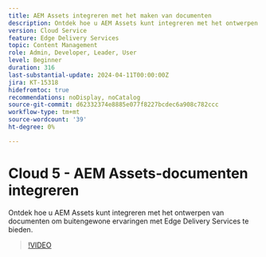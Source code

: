 ```yaml
---
title: AEM Assets integreren met het maken van documenten
description: Ontdek hoe u AEM Assets kunt integreren met het ontwerpen van documenten.
version: Cloud Service
feature: Edge Delivery Services
topic: Content Management
role: Admin, Developer, Leader, User
level: Beginner
duration: 316
last-substantial-update: 2024-04-11T00:00:00Z
jira: KT-15318
hidefromtoc: true
recommendations: noDisplay, noCatalog
source-git-commit: d62332374e8885e077f8227bcdec6a908c782ccc
workflow-type: tm+mt
source-wordcount: '39'
ht-degree: 0%

---
```



# Cloud 5 - AEM Assets-documenten integreren

Ontdek hoe u AEM Assets kunt integreren met het ontwerpen van documenten om buitengewone ervaringen met Edge Delivery Services te bieden.

>[!VIDEO](https://video.tv.adobe.com/v/3428302/?quality=12&learn=on)
